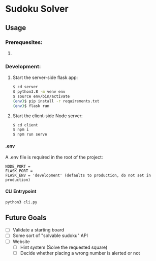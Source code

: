 # Sudoku Solver

## Usage

### Prerequesites:
1.

### Development:

1. Start the server-side flask app:

    ```sh
    $ cd server
    $ python3.8 -m venv env
    $ source env/bin/activate
    (env)$ pip install -r requirements.txt
    (env)$ flask run
    ```

1. Start the client-side Node server:
    ```sh
    $ cd client
    $ npm i
    $ npm run serve
    ```

#### .env
A .env file is required in the root of the project:
```
NODE_PORT =
FLASK_PORT =
FLASK_ENV = 'development' (defaults to production, do not set in production)
```
#### CLI Entrypoint
`python3 cli.py`

## Future Goals
* [ ] Validate a starting board
* [ ] Some sort of "solvable sudoku" API
* [ ] Website
  * [ ] Hint system (Solve the requested square)
  * [ ] Decide whether placing a wrong number is alerted or not